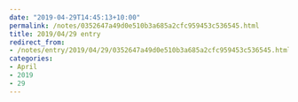 ```yaml
---
date: "2019-04-29T14:45:13+10:00"
permalink: /notes/0352647a49d0e510b3a685a2cfc959453c536545.html
title: 2019/04/29 entry
redirect_from:
- /notes/entry/2019/04/29/0352647a49d0e510b3a685a2cfc959453c536545.html
categories:
- April
- 2019
- 29
---
```

